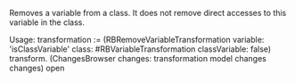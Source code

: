 Removes a variable from a class. It does not remove direct accesses to this variable in the class.

Usage:
transformation := (RBRemoveVariableTransformation 
	variable: 'isClassVariable'
	class: #RBVariableTransformation
	classVariable: false)
	transform. 
(ChangesBrowser changes: transformation model changes changes) open